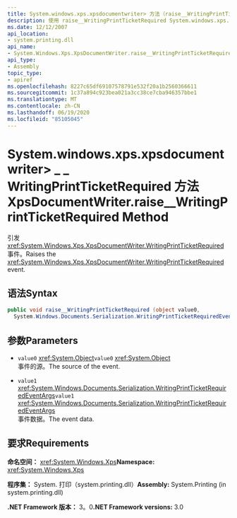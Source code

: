 ```yaml
---
title: System.windows.xps.xpsdocumentwriter> 方法（raise__WritingPrintTicketRequired）
description: 使用 raise__WritingPrintTicketRequired System.windows.xps.xpsdocumentwriter> 方法，该方法可在 .NET 中引发 XPS 文档的 WritingPrintTicketRequired 事件。
ms.date: 12/12/2007
api_location:
- system.printing.dll
api_name:
- System.Windows.Xps.XpsDocumentWriter.raise__WritingPrintTicketRequired
api_type:
- Assembly
topic_type:
- apiref
ms.openlocfilehash: 8227c65df69107578791e532f20a1b2560366611
ms.sourcegitcommit: 1c37a894c923bea021a3cc38ce7cba946357bbe1
ms.translationtype: MT
ms.contentlocale: zh-CN
ms.lasthandoff: 06/19/2020
ms.locfileid: "85105045"
---
```

# <a name="xpsdocumentwriterraise__writingprintticketrequired-method"></a><span data-ttu-id="b7ec0-103">System.windows.xps.xpsdocumentwriter> \_ \_ WritingPrintTicketRequired 方法</span><span class="sxs-lookup"><span data-stu-id="b7ec0-103">XpsDocumentWriter.raise\_\_WritingPrintTicketRequired Method</span></span>

<span data-ttu-id="b7ec0-104">引发 <xref:System.Windows.Xps.XpsDocumentWriter.WritingPrintTicketRequired> 事件。</span><span class="sxs-lookup"><span data-stu-id="b7ec0-104">Raises the <xref:System.Windows.Xps.XpsDocumentWriter.WritingPrintTicketRequired> event.</span></span>

## <a name="syntax"></a><span data-ttu-id="b7ec0-105">语法</span><span class="sxs-lookup"><span data-stu-id="b7ec0-105">Syntax</span></span>

```csharp
public void raise__WritingPrintTicketRequired (object value0,
  System.Windows.Documents.Serialization.WritingPrintTicketRequiredEventArgs value1);
```

## <a name="parameters"></a><span data-ttu-id="b7ec0-106">参数</span><span class="sxs-lookup"><span data-stu-id="b7ec0-106">Parameters</span></span>

- <span data-ttu-id="b7ec0-107">`value0` <xref:System.Object></span><span class="sxs-lookup"><span data-stu-id="b7ec0-107">`value0` <xref:System.Object></span></span>  
  <span data-ttu-id="b7ec0-108">事件的源。</span><span class="sxs-lookup"><span data-stu-id="b7ec0-108">The source of the event.</span></span>

- <span data-ttu-id="b7ec0-109">`value1`  <xref:System.Windows.Documents.Serialization.WritingPrintTicketRequiredEventArgs></span><span class="sxs-lookup"><span data-stu-id="b7ec0-109">`value1`  <xref:System.Windows.Documents.Serialization.WritingPrintTicketRequiredEventArgs></span></span>  
  <span data-ttu-id="b7ec0-110">事件数据。</span><span class="sxs-lookup"><span data-stu-id="b7ec0-110">The event data.</span></span>

## <a name="requirements"></a><span data-ttu-id="b7ec0-111">要求</span><span class="sxs-lookup"><span data-stu-id="b7ec0-111">Requirements</span></span>

<span data-ttu-id="b7ec0-112">**命名空间：** <xref:System.Windows.Xps></span><span class="sxs-lookup"><span data-stu-id="b7ec0-112">**Namespace:** <xref:System.Windows.Xps></span></span>

<span data-ttu-id="b7ec0-113">**程序集：** System. 打印（system.printing.dll）</span><span class="sxs-lookup"><span data-stu-id="b7ec0-113">**Assembly:** System.Printing (in system.printing.dll)</span></span>

<span data-ttu-id="b7ec0-114">**.NET Framework 版本：** 3。0</span><span class="sxs-lookup"><span data-stu-id="b7ec0-114">**.NET Framework versions:** 3.0</span></span>
